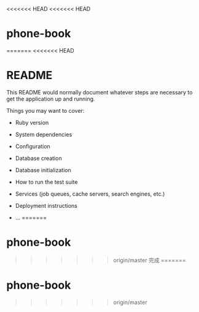 <<<<<<< HEAD
<<<<<<< HEAD
# phone-book
=======
<<<<<<< HEAD
# README

This README would normally document whatever steps are necessary to get the
application up and running.

Things you may want to cover:

* Ruby version

* System dependencies

* Configuration

* Database creation

* Database initialization

* How to run the test suite

* Services (job queues, cache servers, search engines, etc.)

* Deployment instructions

* ...
=======
# phone-book
>>>>>>> origin/master
>>>>>>> 完成
=======
# phone-book
>>>>>>> origin/master

